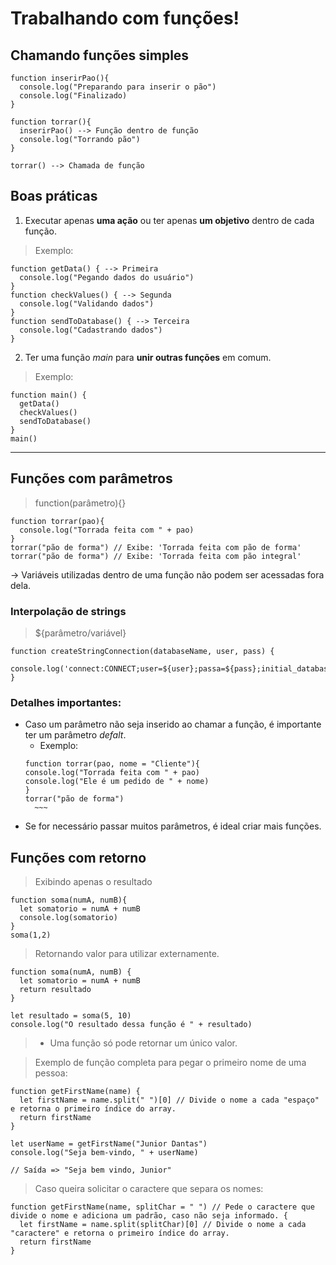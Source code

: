 # Trabalhando com funções!

## Chamando funções simples

~~~
function inserirPao(){
  console.log("Preparando para inserir o pão")
  console.log("Finalizado) 
}

function torrar(){
  inserirPao() --> Função dentro de função
  console.log("Torrando pão")
}

torrar() --> Chamada de função
~~~

## Boas práticas

1. Executar apenas **uma ação** ou ter apenas **um objetivo** dentro de cada função.
> Exemplo:
~~~
function getData() { --> Primeira
  console.log("Pegando dados do usuário")
}
function checkValues() { --> Segunda
  console.log("Validando dados")
}
function sendToDatabase() { --> Terceira 
  console.log("Cadastrando dados")
}
~~~
2. Ter uma função *main* para **unir outras funções** em comum.
> Exemplo:
~~~
function main() {
  getData()
  checkValues()
  sendToDatabase()
}
main()
~~~
---

## Funções com parâmetros
> function(parâmetro){}
~~~
function torrar(pao){
  console.log("Torrada feita com " + pao)
}
torrar("pão de forma") // Exibe: 'Torrada feita com pão de forma'
torrar("pão de forma") // Exibe: 'Torrada feita com pão integral'
~~~

-> Variáveis utilizadas dentro de uma função não podem ser acessadas fora dela.

### Interpolação de strings
> ${parâmetro/variável}
~~~
function createStringConnection(databaseName, user, pass) {
  console.log('connect:CONNECT;user=${user};passa=${pass};initial_database=${databaseName})
}
~~~

### Detalhes importantes:
* Caso um parâmetro não seja inserido ao chamar a função, é importante ter um parâmetro _defalt_.
    - Exemplo:
    ~~~
    function torrar(pao, nome = "Cliente"){
    console.log("Torrada feita com " + pao)
    console.log("Ele é um pedido de " + nome)
    }
    torrar("pão de forma")
      ~~~
* Se for necessário passar muitos parâmetros, é ideal criar mais funções.

## Funções com retorno
> Exibindo apenas o resultado
~~~
function soma(numA, numB){
  let somatorio = numA + numB
  console.log(somatorio)
}
soma(1,2)
~~~
> Retornando valor para utilizar externamente.
~~~
function soma(numA, numB) {
  let somatorio = numA + numB
  return resultado
}

let resultado = soma(5, 10)
console.log("O resultado dessa função é " + resultado)
~~~
> * Uma função só pode retornar um único valor.

> Exemplo de função completa para pegar o primeiro nome de uma pessoa:
~~~
function getFirstName(name) {
  let firstName = name.split(" ")[0] // Divide o nome a cada "espaço" e retorna o primeiro índice do array.
  return firstName
}

let userName = getFirstName("Junior Dantas")
console.log("Seja bem-vindo, " + userName)

// Saída => "Seja bem vindo, Junior"
~~~
> Caso queira solicitar o caractere que separa os nomes:
~~~
function getFirstName(name, splitChar = " ") // Pede o caractere que divide o nome e adiciona um padrão, caso não seja informado. {
  let firstName = name.split(splitChar)[0] // Divide o nome a cada "caractere" e retorna o primeiro índice do array.
  return firstName
}
~~~
